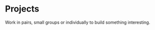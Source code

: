 ---
---

<span style="font-size:3em; color:Tomato"><i class="fas fa-lightbulb fa-4x fa-pull-left fa-border"></i></span>
# Projects

Work in pairs, small groups or individually to build something interesting.

